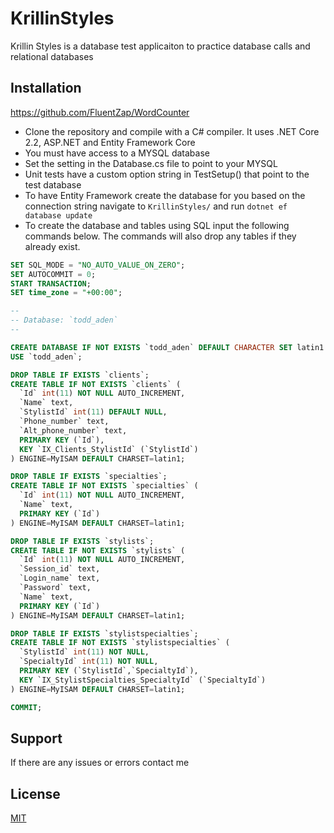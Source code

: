 # KrillinStyles

Krillin Styles is a database test applicaiton to practice database calls and relational databases


## Installation

https://github.com/FluentZap/WordCounter
* Clone the repository and compile with a C# compiler. It uses .NET Core 2.2, ASP.NET and Entity Framework Core
* You must have access to a MYSQL database
* Set the setting in the Database.cs file to point to your MYSQL
* Unit tests have a custom option string in TestSetup() that point to the test database
* To have Entity Framework create the database for you based on the connection string navigate to ```KrillinStyles/``` and run ```dotnet ef database update```
* To create the database and tables using SQL input the following commands below. The commands will also drop any tables if they already exist.

```sql
SET SQL_MODE = "NO_AUTO_VALUE_ON_ZERO";
SET AUTOCOMMIT = 0;
START TRANSACTION;
SET time_zone = "+00:00";

--
-- Database: `todd_aden`
--

CREATE DATABASE IF NOT EXISTS `todd_aden` DEFAULT CHARACTER SET latin1 COLLATE latin1_swedish_ci;
USE `todd_aden`;

DROP TABLE IF EXISTS `clients`;
CREATE TABLE IF NOT EXISTS `clients` (
  `Id` int(11) NOT NULL AUTO_INCREMENT,
  `Name` text,
  `StylistId` int(11) DEFAULT NULL,
  `Phone_number` text,
  `Alt_phone_number` text,
  PRIMARY KEY (`Id`),
  KEY `IX_Clients_StylistId` (`StylistId`)
) ENGINE=MyISAM DEFAULT CHARSET=latin1;

DROP TABLE IF EXISTS `specialties`;
CREATE TABLE IF NOT EXISTS `specialties` (
  `Id` int(11) NOT NULL AUTO_INCREMENT,
  `Name` text,
  PRIMARY KEY (`Id`)
) ENGINE=MyISAM DEFAULT CHARSET=latin1;

DROP TABLE IF EXISTS `stylists`;
CREATE TABLE IF NOT EXISTS `stylists` (
  `Id` int(11) NOT NULL AUTO_INCREMENT,
  `Session_id` text,
  `Login_name` text,
  `Password` text,
  `Name` text,
  PRIMARY KEY (`Id`)
) ENGINE=MyISAM DEFAULT CHARSET=latin1;

DROP TABLE IF EXISTS `stylistspecialties`;
CREATE TABLE IF NOT EXISTS `stylistspecialties` (
  `StylistId` int(11) NOT NULL,
  `SpecialtyId` int(11) NOT NULL,
  PRIMARY KEY (`StylistId`,`SpecialtyId`),
  KEY `IX_StylistSpecialties_SpecialtyId` (`SpecialtyId`)
) ENGINE=MyISAM DEFAULT CHARSET=latin1;

COMMIT;
```


## Support
If there are any issues or errors contact me

## License
[MIT](https://choosealicense.com/licenses/mit/)

